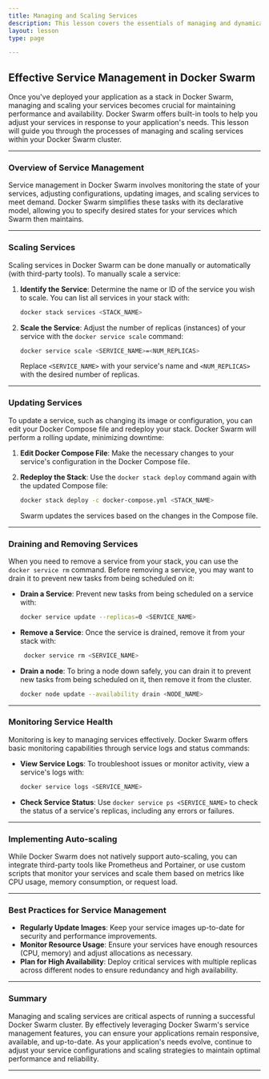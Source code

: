 ```yaml
---
title: Managing and Scaling Services
description: This lesson covers the essentials of managing and dynamically scaling services within your Docker Swarm cluster to meet demand and ensure high availability.
layout: lesson
type: page

---
```


## Effective Service Management in Docker Swarm

Once you've deployed your application as a stack in Docker Swarm, managing and scaling your services becomes crucial for maintaining performance and availability. Docker Swarm offers built-in tools to help you adjust your services in response to your application's needs. This lesson will guide you through the processes of managing and scaling services within your Docker Swarm cluster.

---

### Overview of Service Management

Service management in Docker Swarm involves monitoring the state of your services, adjusting configurations, updating images, and scaling services to meet demand. Docker Swarm simplifies these tasks with its declarative model, allowing you to specify desired states for your services which Swarm then maintains.

---

### Scaling Services

Scaling services in Docker Swarm can be done manually or automatically (with third-party tools). To manually scale a service:

1. **Identify the Service**: Determine the name or ID of the service you wish to scale. You can list all services in your stack with:

   ```sh
   docker stack services <STACK_NAME>
   ```

1. **Scale the Service**: Adjust the number of replicas (instances) of your service with the `docker service scale` command:

   ```sh
   docker service scale <SERVICE_NAME>=<NUM_REPLICAS>
   ```

   Replace `<SERVICE_NAME>` with your service's name and `<NUM_REPLICAS>` with the desired number of replicas.

---

### Updating Services

To update a service, such as changing its image or configuration, you can edit your Docker Compose file and redeploy your stack. Docker Swarm will perform a rolling update, minimizing downtime:

1. **Edit Docker Compose File**: Make the necessary changes to your service's configuration in the Docker Compose file.
1. **Redeploy the Stack**: Use the `docker stack deploy` command again with the updated Compose file:

   ```sh
   docker stack deploy -c docker-compose.yml <STACK_NAME>
   ```

   Swarm updates the services based on the changes in the Compose file.

---

### Draining and Removing Services

When you need to remove a service from your stack, you can use the `docker service rm` command. Before removing a service, you may want to drain it to prevent new tasks from being scheduled on it:

- **Drain a Service**: Prevent new tasks from being scheduled on a service with:

  ```sh
  docker service update --replicas=0 <SERVICE_NAME>
  ```

- **Remove a Service**: Once the service is drained, remove it from your stack with:

  ```sh
   docker service rm <SERVICE_NAME>
   ```

- **Drain a node**: To bring a node down safely, you can drain it to prevent new tasks from being scheduled on it, then remove it from the cluster.

   ```bash
   docker node update --availability drain <NODE_NAME>
   ```

---

### Monitoring Service Health

Monitoring is key to managing services effectively. Docker Swarm offers basic monitoring capabilities through service logs and status commands:

- **View Service Logs**: To troubleshoot issues or monitor activity, view a service's logs with:

  ```sh
  docker service logs <SERVICE_NAME>
  ```

- **Check Service Status**: Use `docker service ps <SERVICE_NAME>` to check the status of a service's replicas, including any errors or failures.

---

### Implementing Auto-scaling

While Docker Swarm does not natively support auto-scaling, you can integrate third-party tools like Prometheus and Portainer, or use custom scripts that monitor your services and scale them based on metrics like CPU usage, memory consumption, or request load.

---

### Best Practices for Service Management

- **Regularly Update Images**: Keep your service images up-to-date for security and performance improvements.
- **Monitor Resource Usage**: Ensure your services have enough resources (CPU, memory) and adjust allocations as necessary.
- **Plan for High Availability**: Deploy critical services with multiple replicas across different nodes to ensure redundancy and high availability.

---

### Summary

Managing and scaling services are critical aspects of running a successful Docker Swarm cluster. By effectively leveraging Docker Swarm's service management features, you can ensure your applications remain responsive, available, and up-to-date. As your application's needs evolve, continue to adjust your service configurations and scaling strategies to maintain optimal performance and reliability.

---
